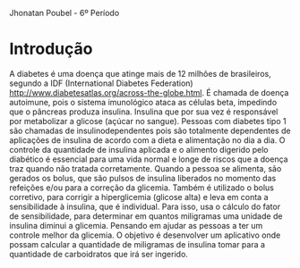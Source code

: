 Jhonatan Poubel - 6º Período 

# Introdução
A diabetes é uma doença que atinge mais de 12 milhões de brasileiros, segundo a IDF (International Diabetes Federation) http://www.diabetesatlas.org/across-the-globe.html. 
É chamada de doença autoimune, pois o sistema imunológico ataca as células beta, impedindo que o pâncreas produza insulina. Insulina que por sua vez é responsável por metabolizar a glicose (açúcar no sangue). 
Pessoas com diabetes tipo 1 são chamadas de insulinodependentes pois são totalmente dependentes de aplicações de insulina de acordo com a dieta e alimentação no dia a dia. O controle da quantidade de insulina aplicada e o alimento digerido pelo diabético é essencial para uma vida normal e longe de riscos que a doença traz quando não tratada corretamente. 
Quando a pessoa se alimenta, são gerados os bolus, que são pulsos de insulina liberados no momento das refeições e/ou para a correção da glicemia. Também é utilizado o bolus corretivo, para corrigir a hiperglicemia (glicose alta) e leva em conta a sensibilidade à insulina, que é individual. Para isso, usa o cálculo do fator de sensibilidade, para determinar em quantos miligramas uma unidade de insulina diminui a glicemia. Pensando em ajudar as pessoas a ter um controle melhor da glicemia. 
O objetivo é desenvolver um aplicativo onde possam calcular a quantidade de miligramas de insulina tomar para a quantidade de carboidratos que irá ser ingerido. 

